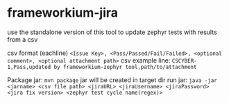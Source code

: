 # frameworkium-jira

use the standalone version of this tool to update zephyr tests with results from a csv

csv format (eachline) `<Issue Key>, <Pass/Passed/Fail/Failed>, <optional comment>, <optional attachment path>`
csv example line: `CSCYBER-1,Pass,updated by frameworkium-zephyr tool,path/to/attachment`

Package jar: `mvn package` jar will be created in target dir
run jar: `java -jar <jarname> <csv file path> <jiraURL> <jiraUsername> <jiraPassword> <jira fix version> <zephyr test cycle name(regex)>`
